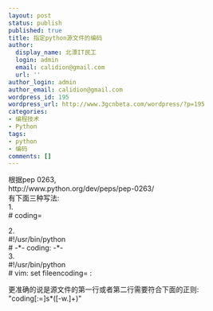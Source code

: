 ```yaml
---
layout: post
status: publish
published: true
title: 指定python源文件的编码
author:
  display_name: 北漂IT民工
  login: admin
  email: calidion@gmail.com
  url: ''
author_login: admin
author_email: calidion@gmail.com
wordpress_id: 195
wordpress_url: http://www.3gcnbeta.com/wordpress/?p=195
categories:
- 编程技术
- Python
tags:
- python
- 编码
comments: []
---
```

<p>根据pep 0263,<br />
http://www.python.org/dev/peps/pep-0263/<br />
有下面三种写法:<br />
1.<br />
# coding=<encoding name></p>
<p>2.<br />
#!/usr/bin/python<br />
# -*- coding: <encoding name> -*-<br />
3.<br />
#!/usr/bin/python<br />
# vim: set fileencoding=<encoding name> :</p>
<p>更准确的说是源文件的第一行或者第二行需要符合下面的正则:<br />
"coding[:=]s*([-w.]+)"</p>
